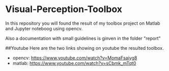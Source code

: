 # Visual-Perception-Toolbox

In this repository you will found the result of my toolbox project on Matlab and Jupyter noteboog using opencv.

Also a documentation with small guidelines is ginven in the folder "report"

##Youtube 
Here are the two links showing on youtube the resulted toolbox.
- opencv: https://www.youtube.com/watch?v=MomaFsaiyg8
- matlab: https://www.youtube.com/watch?v=sCbmk_mTqt0





